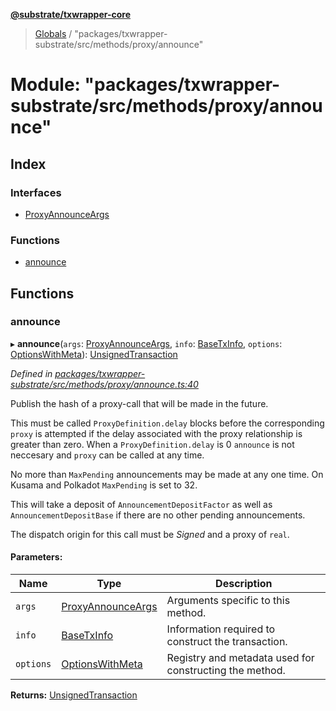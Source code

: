 **[@substrate/txwrapper-core](../README.md)**

> [Globals](../globals.md) / "packages/txwrapper-substrate/src/methods/proxy/announce"

# Module: "packages/txwrapper-substrate/src/methods/proxy/announce"

## Index

### Interfaces

* [ProxyAnnounceArgs](../interfaces/_packages_txwrapper_substrate_src_methods_proxy_announce_.proxyannounceargs.md)

### Functions

* [announce](_packages_txwrapper_substrate_src_methods_proxy_announce_.md#announce)

## Functions

### announce

▸ **announce**(`args`: [ProxyAnnounceArgs](../interfaces/_packages_txwrapper_substrate_src_methods_proxy_announce_.proxyannounceargs.md), `info`: [BaseTxInfo](../interfaces/_packages_txwrapper_core_src_types_method_.basetxinfo.md), `options`: [OptionsWithMeta](../interfaces/_packages_txwrapper_core_src_types_method_.optionswithmeta.md)): [UnsignedTransaction](../interfaces/_packages_txwrapper_core_src_types_method_.unsignedtransaction.md)

*Defined in [packages/txwrapper-substrate/src/methods/proxy/announce.ts:40](https://github.com/paritytech/txwrapper-core/blob/a0a9a76/packages/txwrapper-substrate/src/methods/proxy/announce.ts#L40)*

Publish the hash of a proxy-call that will be made in the future.

This must be called `ProxyDefinition.delay` blocks before the corresponding
`proxy` is attempted if the delay associated with the proxy relationship is
greater than zero. When a `ProxyDefinition.delay` is 0 `announce` is not neccesary
and `proxy` can be called at any time.

No more than `MaxPending` announcements may be made at any one time. On Kusama and Polkadot
`MaxPending` is set to 32.

This will take a deposit of `AnnouncementDepositFactor` as well as
`AnnouncementDepositBase` if there are no other pending announcements.

The dispatch origin for this call must be _Signed_ and a proxy of `real`.

#### Parameters:

Name | Type | Description |
------ | ------ | ------ |
`args` | [ProxyAnnounceArgs](../interfaces/_packages_txwrapper_substrate_src_methods_proxy_announce_.proxyannounceargs.md) | Arguments specific to this method. |
`info` | [BaseTxInfo](../interfaces/_packages_txwrapper_core_src_types_method_.basetxinfo.md) | Information required to construct the transaction. |
`options` | [OptionsWithMeta](../interfaces/_packages_txwrapper_core_src_types_method_.optionswithmeta.md) | Registry and metadata used for constructing the method.  |

**Returns:** [UnsignedTransaction](../interfaces/_packages_txwrapper_core_src_types_method_.unsignedtransaction.md)
